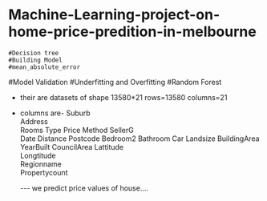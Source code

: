 # Machine-Learning-project-on-home-price-predition-in-melbourne
    #Decision tree
    #Building Model
    #mean_absolute_error
#Model Validation
#Underfitting and Overfitting
#Random Forest
  - their are datasets of shape 13580*21
      rows=13580
      columns=21
  - columns are-
       Suburb	
       Address	
       Rooms
       Type
       Price
       Method
       SellerG	
       Date	
       Distance	
       Postcode
       Bedroom2
       Bathroom
       Car
       Landsize	
       BuildingArea	
       YearBuilt
       CouncilArea
       Lattitude	
       Longtitude	
       Regionname	
       Propertycount
    
    --- we predict price values of house....
